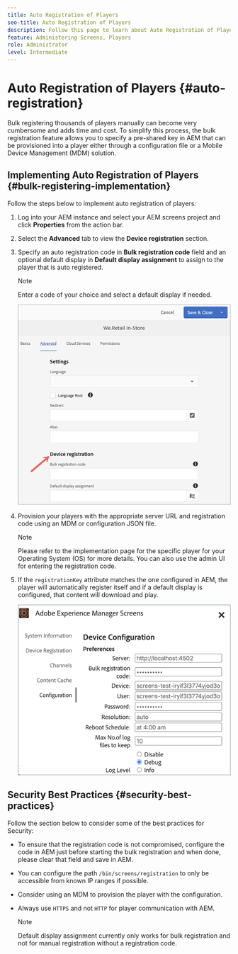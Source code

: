 ```yaml
---
title: Auto Registration of Players
seo-title: Auto Registration of Players
description: Follow this page to learn about Auto Registration of Players with AMS/On-Prem Screens.
feature: Administering Screens, Players
role: Administrator
level: Intermediate
---
```


# Auto Registration of Players {#auto-registration}

Bulk registering thousands of players manually can become very cumbersome and adds time and cost. To simplify this process, the bulk registration feature allows you to specify a pre-shared key in AEM that can be provisioned into a player either through a configuration file or a Mobile Device Management (MDM) solution.

## Implementing Auto Registration of Players {#bulk-registering-implementation}

Follow the steps below to implement auto registration of players:

1. Log into your AEM instance and select your AEM screens project and click **Properties** from the action bar.
1. Select the **Advanced** tab to view the **Device registration** section.

1. Specify an auto registration code in **Bulk registration code** field and an optional default display in **Default display assignment** to assign to the player that is auto registered.
   >[!NOTE]
   >Enter a code of your choice and select a default display if needed.

   ![image](/help/user-guide/assets/auto-registration/auto-register1.png)
1. Provision your players with the appropriate server URL and registration code using an MDM or configuration JSON file. 

   >[!NOTE]
   >Please refer to the implementation page for the specific player for your Operating System (OS) for more details. You can also use the admin UI for entering the registration code.

1. If the `registrationKey` attribute matches the one configured in AEM, the player will automatically register itself and if a default display is configured, that content will download and play.

    ![image](/help/user-guide/assets/auto-registration/auto-register2.png)

## Security Best Practices {#security-best-practices}

Follow the section below to consider some of the best practices for Security:

* To ensure that the registration code is not compromised, configure the code in AEM just before starting the bulk registration and when done, please clear that field and save in AEM.

* You can configure the path `/bin/screens/registration` to only be accessible from known IP ranges if possible.

* Consider using an MDM to provision the player with the configuration. 

* Always use `HTTPS` and not `HTTP` for player communication with AEM.

   >[!NOTE]
   >Default display assignment currently only works for bulk registration and not for manual registration without a registration code.